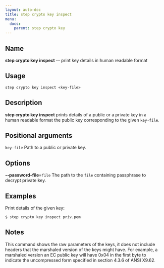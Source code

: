 ```yaml
---
layout: auto-doc
title: step crypto key inspect
menu:
  docs:
    parent: step crypto key
---
```


## Name
**step crypto key inspect** -- print key details in human readable format

## Usage

```raw
step crypto key inspect <key-file>
```

## Description

**step crypto key inspect** prints details of a public or a private key in a
human readable format the public key corresponding to the given `key-file`.

## Positional arguments

`key-file`
Path to a public or private key.

## Options


**--password-file**=`file`
The path to the `file` containing passphrase to decrypt private key.

## Examples

Print details of the given key:
```shell
$ step crypto key inspect priv.pem
```

## Notes

This command shows the raw parameters of the keys, it does not include headers
that the marshaled version of the keys might have. For example, a marshaled
version an EC public key will have 0x04 in the first byte to indicate the
uncompressed form specified in section 4.3.6 of ANSI X9.62.

